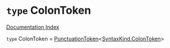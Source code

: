 # `type` ColonToken

[Documentation Index](../README.md)

`type` ColonToken = [PunctuationToken](../interface.PunctuationToken/README.md)\<[SyntaxKind.ColonToken](../enum.SyntaxKind/README.md#colontoken--59)>